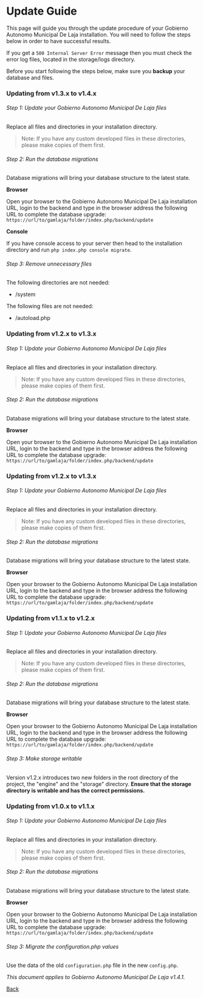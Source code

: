 # Update Guide

This page will guide you through the update procedure of your Gobierno Autonomo Municipal De Laja installation. You will need to follow the steps below in order to have successful results.

If you get a `500 Internal Server Error` message then you must check the error log files, located in the storage/logs directory.

Before you start following the steps below, make sure you **backup** your database and files. 

### Updating from v1.3.x to v1.4.x

###### Step 1: Update your Gobierno Autonomo Municipal De Laja files 

Replace all files and directories in your installation directory.

> Note: If you have any custom developed files in these directories, please make copies of them first.
        
###### Step 2: Run the database migrations 

Database migrations will bring your database structure to the latest state.

**Browser**

Open your browser to the Gobierno Autonomo Municipal De Laja installation URL, login to the backend and type in the browser address the following URL to complete the database upgrade: `https://url/to/gamlaja/folder/index.php/backend/update`

**Console**

If you have console access to your server then head to the installation directory and run `php index.php console migrate`.

###### Step 3: Remove unnecessary files 

The following directories are not needed: 

* /system

The following files are not needed:

* /autoload.php 

 
### Updating from v1.2.x to v1.3.x

###### Step 1: Update your Gobierno Autonomo Municipal De Laja files 

Replace all files and directories in your installation directory.

> Note: If you have any custom developed files in these directories, please make copies of them first.
        
###### Step 2: Run the database migrations 

Database migrations will bring your database structure to the latest state.

**Browser**

Open your browser to the Gobierno Autonomo Municipal De Laja installation URL, login to the backend and type in the browser address the following URL to complete the database upgrade: `https://url/to/gamlaja/folder/index.php/backend/update`


### Updating from v1.2.x to v1.3.x

###### Step 1: Update your Gobierno Autonomo Municipal De Laja files 

Replace all files and directories in your installation directory.

> Note: If you have any custom developed files in these directories, please make copies of them first.
        
###### Step 2: Run the database migrations 

Database migrations will bring your database structure to the latest state.

**Browser**

Open your browser to the Gobierno Autonomo Municipal De Laja installation URL, login to the backend and type in the browser address the following URL to complete the database upgrade: `https://url/to/gamlaja/folder/index.php/backend/update`

### Updating from v1.1.x to v1.2.x 

###### Step 1: Update your Gobierno Autonomo Municipal De Laja files 

Replace all files and directories in your installation directory.

> Note: If you have any custom developed files in these directories, please make copies of them first.
        
###### Step 2: Run the database migrations 

Database migrations will bring your database structure to the latest state.

**Browser**

Open your browser to the Gobierno Autonomo Municipal De Laja installation URL, login to the backend and type in the browser address the following URL to complete the database upgrade: `https://url/to/gamlaja/folder/index.php/backend/update`

###### Step 3: Make storage writable 

Version v1.2.x introduces two new folders in the root directory of the project, the "engine" and the "storage" directory. **Ensure that the storage directory is writable and has the correct permissions.**

### Updating from v1.0.x to v1.1.x

###### Step 1: Update your Gobierno Autonomo Municipal De Laja files 

Replace all files and directories in your installation directory.

> Note: If you have any custom developed files in these directories, please make copies of them first.
        
###### Step 2: Run the database migrations 

Database migrations will bring your database structure to the latest state.

**Browser**

Open your browser to the Gobierno Autonomo Municipal De Laja installation URL, login to the backend and type in the browser address the following URL to complete the database upgrade: `https://url/to/gamlaja/folder/index.php/backend/update`

###### Step 3: Migrate the configuration.php values

Use the data of the old `configuration.php` file in the new `config.php`. 

*This document applies to Gobierno Autonomo Municipal De Laja v1.4.1.*

[Back](readme.md)
